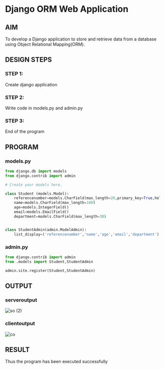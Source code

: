 # Django ORM Web Application

## AIM

To develop a Django application to store and retrieve data from a database using Object Relational Mapping(ORM).

## DESIGN STEPS

### STEP 1:

Create django application

### STEP 2:

Write code in models.py and admin.py

### STEP 3:

End of the program

## PROGRAM

### models.py
```python
from django.db import models
from django.contrib import admin

# Create your models here.

class Student (models.Model):
    referencenumber=models.CharField(max_length=20,primary_key=True,help_text="reference number")
    name=models.CharField(max_length=100)
    age=models.IntegerField()
    email=models.EmailField()
    department=models.CharField(max_length=30)


class StudentAdmin(admin.ModelAdmin):
    list_display=('referencenumber','name','age','email','department')
```

### admin.py
```python
from django.contrib import admin
from .models import Student,StudentAdmin

admin.site.register(Student,StudentAdmin)
```

## OUTPUT

### serveroutput
![so (2)](https://user-images.githubusercontent.com/91368803/233094322-425f520d-d551-4dc4-bf3b-3f76b1bb2ca6.png)

### clientoutput
![co](https://user-images.githubusercontent.com/91368803/233094423-311d5aa5-454d-497c-a947-c85beb26881b.png)



## RESULT
Thus the program has been executed successfully
